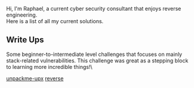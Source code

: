 Hi, I'm Raphael, a current cyber security consultant that enjoys reverse engineering.\
Here is a list of all my current solutions.

Write Ups
---
Some beginner-to-intermediate level challenges that focuses on mainly stack-related vulnerabilities. This challenge was great as a stepping block to learning more incredible things!\

[unpackme-upx](unpackme-upx/unpackme-upx.md)
[reverse](reverse/reverse.md)